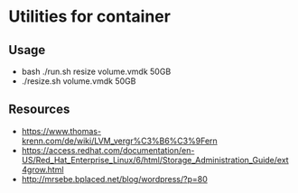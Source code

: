 # Utilities for container
## Usage
- bash ./run.sh resize volume.vmdk 50GB
- ./resize.sh volume.vmdk 50GB

## Resources
- https://www.thomas-krenn.com/de/wiki/LVM_vergr%C3%B6%C3%9Fern
- https://access.redhat.com/documentation/en-US/Red_Hat_Enterprise_Linux/6/html/Storage_Administration_Guide/ext4grow.html
- http://mrsebe.bplaced.net/blog/wordpress/?p=80